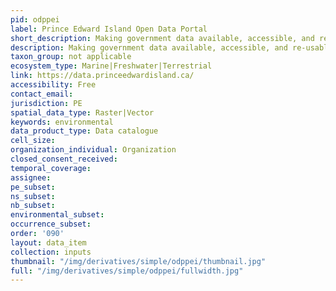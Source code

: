 ```yaml
---
pid: odppei
label: Prince Edward Island Open Data Portal
short_description: Making government data available, accessible, and re-usable
description: Making government data available, accessible, and re-usable
taxon_group: not applicable
ecosystem_type: Marine|Freshwater|Terrestrial
link: https://data.princeedwardisland.ca/
accessibility: Free
contact_email: 
jurisdiction: PE
spatial_data_type: Raster|Vector
keywords: environmental
data_product_type: Data catalogue
cell_size: 
organization_individual: Organization
closed_consent_received: 
temporal_coverage: 
assignee: 
pe_subset: 
ns_subset: 
nb_subset: 
environmental_subset: 
occurrence_subset: 
order: '090'
layout: data_item
collection: inputs
thumbnail: "/img/derivatives/simple/odppei/thumbnail.jpg"
full: "/img/derivatives/simple/odppei/fullwidth.jpg"
---
```

